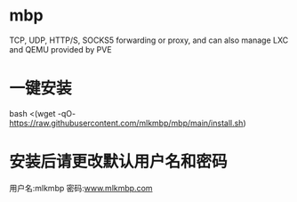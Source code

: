 # mbp
TCP, UDP, HTTP/S, SOCKS5 forwarding or proxy, and can also manage LXC and QEMU provided by PVE
# 一键安装
bash <(wget -qO- https://raw.githubusercontent.com/mlkmbp/mbp/main/install.sh)
# 安装后请更改默认用户名和密码
用户名:mlkmbp
密码:www.mlkmbp.com
